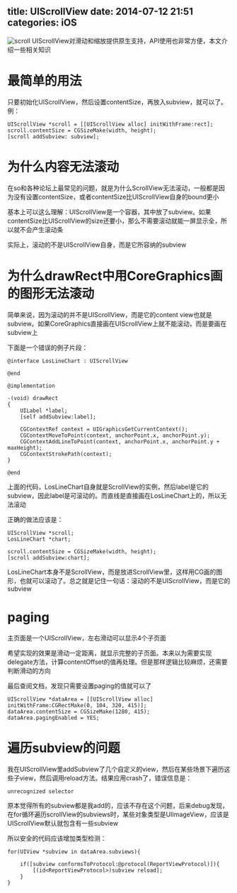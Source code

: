 title: UIScrollView
date: 2014-07-12 21:51
categories: iOS 
---
![scroll](http://pic.kyfxbl.com/scroll.jpg)
UIScrollView对滑动和缩放提供原生支持，API使用也非常方便，本文介绍一些相关知识
<!--more-->

# 最简单的用法

只要初始化UIScrollView，然后设置contentSize，再放入subview，就可以了。例：

```
UIScrollView *scroll = [[UIScrollView alloc] initWithFrame:rect];
scroll.contentSize = CGSizeMake(width, height);
[scroll addSubview: subview];
```

# 为什么内容无法滚动

在so和各种论坛上最常见的问题，就是为什么ScrollView无法滚动，一般都是因为没有设置contentSize，或者contentSize比UIScrollView自身的bound更小

基本上可以这么理解：UIScrollView是一个容器，其中放了subview。如果contentSize比UIScrollView的size还要小，那么不需要滚动就能一屏显示全，所以就不会产生滚动条

实际上，滚动的不是UIScrollView自身，而是它所容纳的subview

# 为什么drawRect中用CoreGraphics画的图形无法滚动

简单来说，因为滚动的并不是UIScrollView，而是它的content view也就是subview。如果CoreGraphics直接画在UIScrollView上就不能滚动，而是要画在subview上

下面是一个错误的例子片段：

```
@interface LosLineChart : UIScrollView

@end

@implementation

-(void) drawRect
{
    UILabel *label;
    [self addSubview:label];

    CGContextRef context = UIGraphicsGetCurrentContext();
    CGContextMoveToPoint(context, anchorPoint.x, anchorPoint.y);
    CGContextAddLineToPoint(context, anchorPoint.x, anchorPoint.y + maxHeight);
    CGContextStrokePath(context);
}

@end
```

上面的代码，LosLineChart自身就是ScrollView的实例，然后label是它的subview，因此label是可滚动的。而直线是直接画在LosLineChart上的，所以无法滚动

正确的做法应该是：

```
UIScrollView *scroll;
LosLineChart *chart;

scroll.contentSize = CGSizeMake(width, height);
[scroll addSubview:chart]; 
```

LosLineChart本身不是ScrollView，而是放进ScrollView里，这样用CG画的图形，也就可以滚动了。总之就是记住一句话：滚动的不是UIScrollView，而是它的subview

# paging

主页面是一个UIScrollView，左右滑动可以显示4个子页面

希望实现的效果是滑动一定距离，就显示完整的子页面。本来以为需要实现delegate方法，计算contentOffset的值再处理。但是那样逻辑比较麻烦，还需要判断滑动的方向

最后查阅文档，发现只需要设置paging的值就可以了

```
UIScrollView *dataArea = [[UIScrollView alloc] initWithFrame:CGRectMake(0, 104, 320, 415)];
dataArea.contentSize = CGSizeMake(1280, 415);
dataArea.pagingEnabled = YES;
```

# 遍历subview的问题

我在UIScrollView里addSubview了几个自定义的view，然后在某些场景下遍历这些子view，然后调用reload方法。结果应用crash了，错误信息是：

```
unrecognized selector
```

原本觉得所有的subview都是我add的，应该不存在这个问题，后来debug发现，在for循环遍历scrollView的subviews时，某些对象类型是UIImageView，应该是UIScrollView默认就包含有一些subview

所以安全的代码应该增加类型检测：

```
for(UIView *subview in dataArea.subviews){

    if([subview conformsToProtocol:@protocol(ReportViewProtocol)]){
        [(id<ReportViewProtocol>)subview reload];
    }
}
```